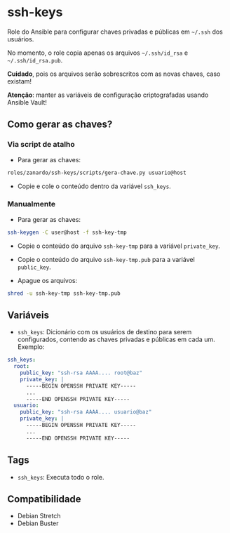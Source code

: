 # ssh-keys

Role do Ansible para configurar chaves privadas e públicas em `~/.ssh` dos
usuários.

No momento, o role copia apenas os arquivos `~/.ssh/id_rsa` e
`~/.ssh/id_rsa.pub`.

**Cuidado**, pois os arquivos serão sobrescritos com as novas chaves, caso
existam!

**Atenção**: manter as variáveis de configuração criptografadas usando Ansible
Vault!

## Como gerar as chaves?

### Via script de atalho

* Para gerar as chaves:

```bash
roles/zanardo/ssh-keys/scripts/gera-chave.py usuario@host
```

* Copie e cole o conteúdo dentro da variável `ssh_keys`.

### Manualmente

* Para gerar as chaves:

```bash
ssh-keygen -C user@host -f ssh-key-tmp
```

* Copie o conteúdo do arquivo `ssh-key-tmp` para a variável `private_key`.

* Copie o conteúdo do arquivo `ssh-key-tmp.pub` para a variável `public_key`.

* Apague os arquivos:

```bash
shred -u ssh-key-tmp ssh-key-tmp.pub
```

## Variáveis

- `ssh_keys`: Dicionário com os usuários de destino para serem configurados,
  contendo as chaves privadas e públicas em cada um. Exemplo:

```yaml
ssh_keys:
  root:
    public_key: "ssh-rsa AAAA.... root@baz"
    private_key: |
      -----BEGIN OPENSSH PRIVATE KEY-----
      ...
      -----END OPENSSH PRIVATE KEY-----
  usuario:
    public_key: "ssh-rsa AAAA.... usuario@baz"
    private_key: |
      -----BEGIN OPENSSH PRIVATE KEY-----
      ...
      -----END OPENSSH PRIVATE KEY-----
```

## Tags

- `ssh_keys`: Executa todo o role.

## Compatibilidade

- Debian Stretch
- Debian Buster
